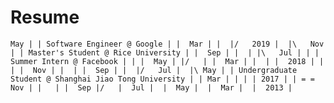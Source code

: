 # Resume
``
  May | | Software Engineer @ Google
      | | 
  Mar | | 
      |/  
 2019 | 
      |\  
  Nov | | Master's Student @ Rice University
      | | 
  Sep | | 
      | |\  
  Jul | | | Summer Intern @ Facebook
      | | | 
  May | |/  
      | | 
  Mar | | 
      | | 
 2018 | | 
      | | 
  Nov | | 
      | | 
  Sep | | 
      |/  
  Jul | 
      |\
  May | | Undergraduate Student @ Shanghai Jiao Tong University
      | |
  Mar | |
      | |
 2017 | |
      = =
  Nov | |  
      | | 
  Sep |/  
      | 
  Jul | 
      | 
  May | 
      | 
  Mar | 
      | 
 2013 | 
``